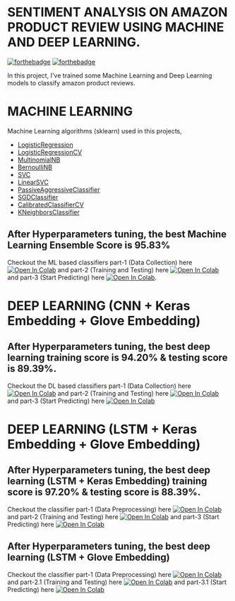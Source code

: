 # SENTIMENT ANALYSIS ON AMAZON PRODUCT REVIEW USING MACHINE AND DEEP LEARNING.

[![forthebadge](https://forthebadge.com/images/badges/made-with-python.svg)](https://forthebadge.com) [![forthebadge](https://forthebadge.com/images/badges/built-with-love.svg)](https://forthebadge.com)

In this project, I've trained some Machine Learning and Deep Learning models to classify amazon product reviews.



# MACHINE LEARNING 
Machine Learning algorithms (sklearn) used in this projects, 
- [LogisticRegression](https://scikit-learn.org/stable/modules/generated/sklearn.linear_model.LogisticRegression.html)
- [LogisticRegressionCV](http://scikit-learn.org/stable/modules/generated/sklearn.linear_model.LogisticRegressionCV.html)
- [MultinomialNB](http://scikit-learn.org/stable/modules/generated/sklearn.naive_bayes.MultinomialNB.html)
- [BernoulliNB](http://scikit-learn.org/stable/modules/generated/sklearn.naive_bayes.BernoulliNB.html)
- [SVC](http://scikit-learn.org/stable/modules/generated/sklearn.svm.SVC.html)
- [LinearSVC](http://scikit-learn.org/stable/modules/generated/sklearn.svm.LinearSVC.html)
- [PassiveAggressiveClassifier](http://scikit-learn.org/stable/modules/generated/sklearn.linear_model.PassiveAggressiveClassifier.html)
- [SGDClassifier](http://scikit-learn.org/stable/modules/generated/sklearn.linear_model.SGDClassifier.html)
- [CalibratedClassifierCV](http://scikit-learn.org/stable/modules/generated/sklearn.calibration.CalibratedClassifierCV.html)
- [KNeighborsClassifier](http://scikit-learn.org/stable/modules/generated/sklearn.neighbors.KNeighborsClassifier.html)

## After Hyperparameters tuning, the best Machine Learning Ensemble Score is 95.83% 

Checkout the ML based classifiers part-1 (Data Collection) here [![Open In Colab](https://colab.research.google.com/assets/colab-badge.svg)](https://colab.research.google.com/github/bala-codes/SENTIMENT-ANALYSIS-ON-AMAZON-PRODUCT-REVIEWS-USING-ML-AND-DL/blob/master/codes%20(ML)/Part-1%20Data%20Extraction%20and%20Data%20Preprocessing%20Amazon%20product%20reviews%20datasets.ipynb) and part-2 (Training and Testing) here [![Open In Colab](https://colab.research.google.com/assets/colab-badge.svg)](https://colab.research.google.com/github/bala-codes/SENTIMENT-ANALYSIS-ON-AMAZON-PRODUCT-REVIEWS-USING-ML-AND-DL/blob/master/codes%20(ML)/Part-2%20Sentiment%20Analysis%20-%20Amazon%20Product%20Reviews%20Training%20and%20Testing.ipynb) and part-3 (Start Predicting) here [![Open In Colab](https://colab.research.google.com/assets/colab-badge.svg)](https://colab.research.google.com/github/bala-codes/SENTIMENT-ANALYSIS-ON-AMAZON-PRODUCT-REVIEWS-USING-ML-AND-DL/blob/master/codes%20(ML)/Part-3%20Sentiment%20Analysis%20-%20Amazon%20Product%20Reviews%20-%20Single%20Prediction%20Check.ipynb).


# DEEP LEARNING (CNN + Keras Embedding + Glove Embedding)

## After Hyperparameters tuning, the best deep learning training score is 94.20%  & testing score is 89.39%.

Checkout the DL based classifiers part-1 (Data Collection) here [![Open In Colab](https://colab.research.google.com/assets/colab-badge.svg)](https://colab.research.google.com/github/bala-codes/Sentiment_Analysis_on_Amazon_Product_Reviews_Using_Machine_and_Deep_Learning/blob/master/codes%20(DL)/Part-1%20Data%20Extraction%20and%20Data%20Pre-processing%20Amazon%20product%20reviews%20datasets.ipynb) and part-2 (Training and Testing) here [![Open In Colab](https://colab.research.google.com/assets/colab-badge.svg)](https://colab.research.google.com/github/bala-codes/Sentiment_Analysis_on_Amazon_Product_Reviews_Using_Machine_and_Deep_Learning/blob/master/codes%20(DL)/Part-2%20Sentiment%20Analysis%20Convolutional%20Neural%20Networks.ipynb) and part-3 (Start Predicting) here [![Open In Colab](https://colab.research.google.com/assets/colab-badge.svg)](https://colab.research.google.com/github/bala-codes/Sentiment_Analysis_on_Amazon_Product_Reviews_Using_Machine_and_Deep_Learning/blob/master/codes%20(DL)/Part-3%20Sentiment%20Analysis%20CNN%20%2B%20Embedded%20NN%20Single%20Input%20Edition.ipynb)


# DEEP LEARNING (LSTM + Keras Embedding + Glove Embedding)

## After Hyperparameters tuning, the best deep learning (LSTM + Keras Embedding) training score is 97.20%  & testing score is 88.39%.

Checkout the classifier part-1 (Data Preprocessing) here [![Open In Colab](https://colab.research.google.com/assets/colab-badge.svg)](https://colab.research.google.com/github/bala-codes/Sentiment_Analysis_on_Amazon_Product_Reviews_Using_Machine_and_Deep_Learning/blob/master/codes%20(DL%20-%20RNN%20%26%20LSTM)/Part-1%20Data%20Pre-processing%20Amazon%20product%20reviews%20datasets.ipynb) and part-2 (Training and Testing) here [![Open In Colab](https://colab.research.google.com/assets/colab-badge.svg)](https://colab.research.google.com/github/bala-codes/Sentiment_Analysis_on_Amazon_Product_Reviews_Using_Machine_and_Deep_Learning/blob/master/codes%20(DL%20-%20RNN%20%26%20LSTM)/Part-2%20Sentiment%20Analysis%20-%20Training%20-%20Long%20Short%20Term%20Memory%20(LSTM)%20With%20Keras%20Embedding%20Layer.ipynb) and part-3 (Start Predicting) here [![Open In Colab](https://colab.research.google.com/assets/colab-badge.svg)](https://colab.research.google.com/github/bala-codes/Sentiment_Analysis_on_Amazon_Product_Reviews_Using_Machine_and_Deep_Learning/blob/master/codes%20(DL%20-%20RNN%20%26%20LSTM)/Part-3%20Sentiment%20Analysis%20-%20Prediction%20-%20Long%20Short%20Term%20Memory%20(LSTM)%20Single%20Input%20Prediction.ipynb)


## After Hyperparameters tuning, the best deep learning (LSTM + Glove Embedding)

Checkout the classifier part-1 (Data Preprocessing) here [![Open In Colab](https://colab.research.google.com/assets/colab-badge.svg)](https://colab.research.google.com/github/bala-codes/Sentiment_Analysis_on_Amazon_Product_Reviews_Using_Machine_and_Deep_Learning/blob/master/codes%20(DL%20-%20RNN%20%26%20LSTM)/Part-1%20Data%20Pre-processing%20Amazon%20product%20reviews%20datasets.ipynb) and part-2.1 (Training and Testing) here [![Open In Colab](https://colab.research.google.com/assets/colab-badge.svg)](https://colab.research.google.com/github/bala-codes/Sentiment_Analysis_on_Amazon_Product_Reviews_Using_Machine_and_Deep_Learning/blob/master/codes%20(DL%20-%20RNN%20%26%20LSTM)/Part-2.1%20Sentiment%20Analysis%20-%20Training%20-%20Long%20Short%20Term%20Memory%20(LSTM)%20With%20Stanford's%20Glove%20Embedding.ipynb) and part-3.1 (Start Predicting) here [![Open In Colab](https://colab.research.google.com/assets/colab-badge.svg)](https://colab.research.google.com/github/bala-codes/Sentiment_Analysis_on_Amazon_Product_Reviews_Using_Machine_and_Deep_Learning/blob/master/codes%20(DL%20-%20RNN%20%26%20LSTM)/Part-3.1%20Sentiment%20Analysis%20-%20Prediction%20-%20Long%20Short%20Term%20Memory%20-%20GLOVE%20EMBEDDING%20-%20Single%20Input%20Edition.ipynb)



